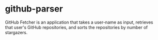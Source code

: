 # github-parser

GitHub Fetcher is an application that takes a user-name as input, 
retrieves that user's GitHub repositories, 
and sorts the repositories by number of stargazers.
